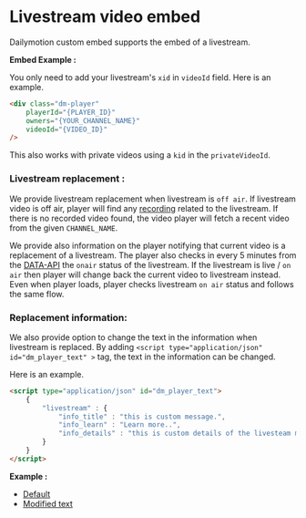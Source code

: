 # Livestream video embed

Dailymotion custom embed supports the embed of a livestream.


**Embed Example :**

You only need to add your livestream's `xid` in `videoId` field. Here is an example.
```html
<div class="dm-player"
    playerId="{PLAYER_ID}"
    owners="{YOUR_CHANNEL_NAME}"
    videoId="{VIDEO_ID}"
/>
```

This also works with private videos using a `kid` in the `privateVideoId`.

### Livestream replacement :

We provide livestream replacement when livestream is `off air`. If livestream video is off air, player will find any [recording](https://developer.dailymotion.com/api/#video-recordings-connection) related to the livestream. If there is no recorded video found, the video player will fetch a recent video from the given `CHANNEL_NAME`.

We provide also information on the player notifying that current video is a replacement of a livestream. The player also checks in every 5 minutes from the [DATA-API](https://developer.dailymotion.com/api/#video-onair-field) the `onair` status of the livestream. If the livestream is live / `on air` then player will change back the current video to livestream instead. Even when player loads, player checks livestream `on air` status and follows the same flow.

### Replacement information:

We also provide option to change the text in the information when livestream is replaced. By adding `<script type="application/json" id="dm_player_text" >` tag, the text in the information can be changed.

Here is an example.

```html
<script type="application/json" id="dm_player_text">
    {
        "livestream" : {
            "info_title" : "this is custom message.",
            "info_learn" : "Learn more..",
            "info_details" : "this is custom details of the livesteam message. It can be edited as needed."
        }
    }
</script>
```

**Example :**

- [Default](https://dmvs-apac.github.io/custom-embed-v2/examples/livestream/default.html)
- [Modified text](https://dmvs-apac.github.io/custom-embed-v2/examples/livestream/text_change.html)
